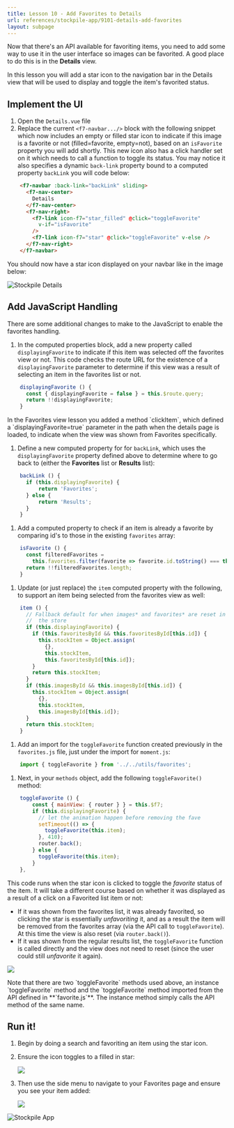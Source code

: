 ```yaml
---
title: Lesson 10 - Add Favorites to Details
url: references/stockpile-app/9101-details-add-favorites
layout: subpage
---
```


Now that there's an API available for favoriting items, you need to add some way to use it in the user interface so images can be favorited. A good place to do this is in the **Details** view.

In this lesson you will add a star icon to the navigation bar in the Details view that will be used to display and toggle the item's favorited status.

## Implement the UI

1. Open the `Details.vue` file
1. Replace the current `<f7-navbar.../>` block with the following snippet which now includes an empty or filled star icon to indicate if this image is a favorite or not (filled=favorite, empty=not), based on an `isFavorite` property you will add shortly. This new icon also has a click handler set on it which needs to call a function to toggle its status. You may notice it also specifies a dynamic `back-link` property bound to a computed property `backLink` you will code below:

```html
    <f7-navbar :back-link="backLink" sliding>
      <f7-nav-center>
        Details
      </f7-nav-center>
      <f7-nav-right>
        <f7-link icon-f7="star_filled" @click="toggleFavorite"
          v-if="isFavorite"
        />
        <f7-link icon-f7="star" @click="toggleFavorite" v-else />
      </f7-nav-right>
    </f7-navbar>
```

  You should now have a star icon displayed on your navbar like in the image below:

  <img class="mobile-image" src="/images/stockpile/android/details.png" alt="Stockpile Details"/>

## Add JavaScript Handling

There are some additional changes to make to the JavaScript to enable the favorites handling.

1. In the computed properties block, add a new property called `displayingFavorite` to indicate if this item was selected off the favorites view or not. This code checks the route URL for the existence of a `displayingFavorite` parameter to determine if this view was a result of selecting an item in the favorites list or not.

```javascript
    displayingFavorite () {
      const { displayingFavorite = false } = this.$route.query;
      return !!displayingFavorite;
    }
```

  <div class="alert--tip">In the Favorites view lesson you added a method `clickItem`, which defined a `displayingFavorite=true` parameter in the path when the details page is loaded, to indicate when the view was shown from Favorites specifically. </div>

1. Define a new computed property for for `backLink`, which uses the `displayingFavorite` property defined above  to determine where to go back to (either the **Favorites** list or **Results** list):

```javascript
    backLink () {
      if (this.displayingFavorite) {
          return 'Favorites';
      } else {
          return 'Results';
      }
    }
```

1. Add a computed property to check if an item is already a favorite by comparing id's to those in the existing `favorites` array:

```javascript
    isFavorite () {
      const filteredFavorites =
        this.favorites.filter(favorite => favorite.id.toString() === this.id);
      return !!filteredFavorites.length;
    }
```

1. Update (or just replace) the `item` computed property with the following, to support an item being selected from the favorites view as well:

```javascript
    item () {
      // Fallback default for when images* and favorites* are reset in
      //  the store
      if (this.displayingFavorite) {
        if (this.favoritesById && this.favoritesById[this.id]) {
          this.stockItem = Object.assign(
            {},
            this.stockItem,
            this.favoritesById[this.id]);
        }
        return this.stockItem;
      }
      if (this.imagesById && this.imagesById[this.id]) {
        this.stockItem = Object.assign(
          {},
          this.stockItem,
          this.imagesById[this.id]);
      }
      return this.stockItem;
    }
```

1. Add an import for the `toggleFavorite` function created previously in the `favorites.js` file, just under the import for `moment.js`:

```javascript
    import { toggleFavorite } from '../../utils/favorites';
```

1. Next, in your `methods` object, add the following `toggleFavorite()` method:

```javascript
    toggleFavorite () {
        const { mainView: { router } } = this.$f7;
        if (this.displayingFavorite) {
          // let the animation happen before removing the fave
          setTimeout(() => {
            toggleFavorite(this.item);
          }, 410);
          router.back();
        } else {
          toggleFavorite(this.item);
        }
    },
```

  This code runs when the star icon is clicked to toggle the *favorite* status of the item. It will take a different course based on whether it was displayed as a result of a click on a Favorited list item or not:

  - If it was shown from the favorites list, it was already favorited, so clicking the star is essentially *unfavoriting* it, and as a result the item will be removed from the favorites array (via the API call to `toggleFavorite`). At this time the view is also reset (via `router.back()`).
  - If it was shown from the regular results list, the `toggleFavorite` function is called directly and the view does not need to reset (since the user could still *unfavorite* it again).

   ![](/images/stockpile/vids/stockpile-toggle-fave.gif)

  <div class="alert--tip">Note that there are two `toggleFavorite` methods used above, an instance `toggleFavorite` method and the `toggleFavorite` method imported from the API defined in **`favorite.js`**. The instance method simply calls the API method of the same name.</div>

## Run it!

1. Begin by doing a search and favoriting an item using the star icon.
1. Ensure the icon toggles to a filled in star:

    ![](/images/stockpile/details-with-faves.png)

1. Then use the side menu to navigate to your Favorites page and ensure you see your item added:

    ![](/images/stockpile/favorites-page.png)

<img class="mobile-image" src="/images/stockpile/vids/stockpile-faves.gif" alt="Stockpile App"/>
